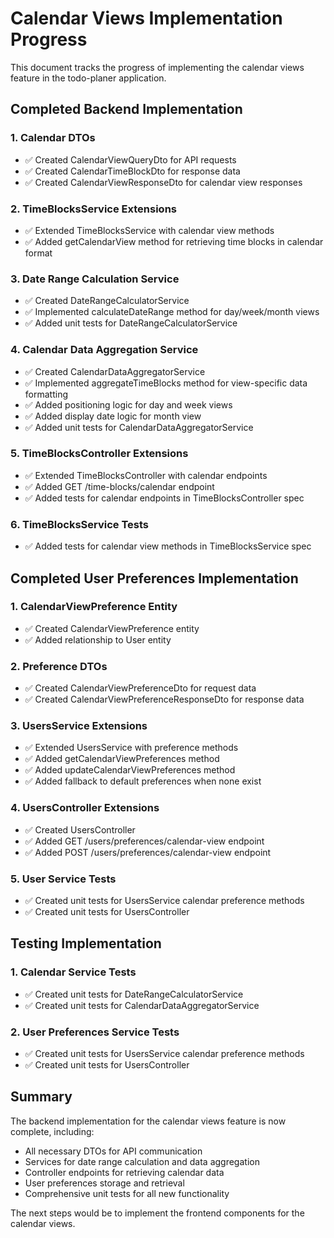 # Calendar Views Implementation Progress

This document tracks the progress of implementing the calendar views feature in the todo-planer application.

## Completed Backend Implementation

### 1. Calendar DTOs
- ✅ Created CalendarViewQueryDto for API requests
- ✅ Created CalendarTimeBlockDto for response data
- ✅ Created CalendarViewResponseDto for calendar view responses

### 2. TimeBlocksService Extensions
- ✅ Extended TimeBlocksService with calendar view methods
- ✅ Added getCalendarView method for retrieving time blocks in calendar format

### 3. Date Range Calculation Service
- ✅ Created DateRangeCalculatorService
- ✅ Implemented calculateDateRange method for day/week/month views
- ✅ Added unit tests for DateRangeCalculatorService

### 4. Calendar Data Aggregation Service
- ✅ Created CalendarDataAggregatorService
- ✅ Implemented aggregateTimeBlocks method for view-specific data formatting
- ✅ Added positioning logic for day and week views
- ✅ Added display date logic for month view
- ✅ Added unit tests for CalendarDataAggregatorService

### 5. TimeBlocksController Extensions
- ✅ Extended TimeBlocksController with calendar endpoints
- ✅ Added GET /time-blocks/calendar endpoint
- ✅ Added tests for calendar endpoints in TimeBlocksController spec

### 6. TimeBlocksService Tests
- ✅ Added tests for calendar view methods in TimeBlocksService spec

## Completed User Preferences Implementation

### 1. CalendarViewPreference Entity
- ✅ Created CalendarViewPreference entity
- ✅ Added relationship to User entity

### 2. Preference DTOs
- ✅ Created CalendarViewPreferenceDto for request data
- ✅ Created CalendarViewPreferenceResponseDto for response data

### 3. UsersService Extensions
- ✅ Extended UsersService with preference methods
- ✅ Added getCalendarViewPreferences method
- ✅ Added updateCalendarViewPreferences method
- ✅ Added fallback to default preferences when none exist

### 4. UsersController Extensions
- ✅ Created UsersController
- ✅ Added GET /users/preferences/calendar-view endpoint
- ✅ Added POST /users/preferences/calendar-view endpoint

### 5. User Service Tests
- ✅ Created unit tests for UsersService calendar preference methods
- ✅ Created unit tests for UsersController

## Testing Implementation

### 1. Calendar Service Tests
- ✅ Created unit tests for DateRangeCalculatorService
- ✅ Created unit tests for CalendarDataAggregatorService

### 2. User Preferences Service Tests
- ✅ Created unit tests for UsersService calendar preference methods
- ✅ Created unit tests for UsersController

## Summary

The backend implementation for the calendar views feature is now complete, including:
- All necessary DTOs for API communication
- Services for date range calculation and data aggregation
- Controller endpoints for retrieving calendar data
- User preferences storage and retrieval
- Comprehensive unit tests for all new functionality

The next steps would be to implement the frontend components for the calendar views.